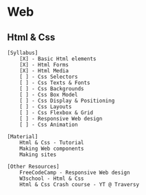 # Web

## Html & Css
	[Syllabus]
		[X] - Basic Html elements
		[X] - Html Forms
		[X] - Html Media
		[ ] - Css Selectors
		[ ] - Css Texts & Fonts
		[ ] - Css Backgrounds
		[ ] - Css Box Model
		[ ] - Css Display & Positioning
		[ ] - Css Layouts
		[ ] - Css Flexbox & Grid
		[ ] - Responsive Web design
		[ ] - Css Animation

	[Material]
		Html & Css - Tutorial
		Making Web components
		Making sites

	[Other Resources]
		FreeCodeCamp - Responsive Web design
		W3school - Html & Css
		Html & Css Crash course - YT @ Traversy



